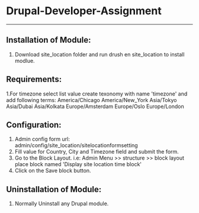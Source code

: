 # Drupal-Developer-Assignment
---------------------------

Installation of Module:
-------------
  1. Download site_location folder and run drush en site_location to install modlue.

Requirements:
------------
  1.For timezone select list value create texonomy with name 'timezone' and add following terms:
      America/Chicago
      America/New_York
      Asia/Tokyo
      Asia/Dubai
      Asia/Kolkata
      Europe/Amsterdam
      Europe/Oslo
      Europe/London

Configuration:
-------------
  1. Admin config form url: admin/config/site_location/sitelocationformsetting
  3. Fill value for Country, City and Timezone field and submit the form.
  4. Go to the Block Layout. i.e: Admin Menu >> structure >> block layout place block named 'Display site location time block'
  5. Click on the Save block button.

Uninstallation of Module:
--------------
  1. Normally Uninstall any Drupal module.
